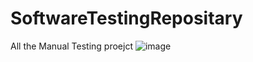 # SoftwareTestingRepositary
All the Manual Testing  proejct
![image](https://github.com/user-attachments/assets/fe66fe3b-f243-4fdb-8c78-b96bfa96280f)
